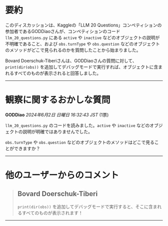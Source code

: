 # 要約 
このディスカッションは、Kaggleの「LLM 20 Questions」コンペティションの参加者であるGODDiaoさんが、コンペティションのコード `llm_20_questions.py` にある `active` や `inactive` などのオブジェクトの説明が不明確であること、および `obs.turnType` や `obs.question` などのオブジェクトのメソッドがどこで見られるのかを質問したことから始まりました。

Bovard Doerschuk-Tiberiさんは、GODDiaoさんの質問に対して、`print(dir(obs))` を追加してデバッグモードで実行すれば、オブジェクトに含まれるすべてのものが表示されると回答しました。 


---
# 観察に関するおかしな質問

**GODDiao** *2024年6月2日 日曜日 16:32:43 JST* (1票)

`llm_20_questions.py` のコードを読みました。`active` や `inactive` などのオブジェクトの説明が明確ではありませんでした。

`obs.turnType` や `obs.question` などのオブジェクトのメソッドはどこで見ることができますか？

---

# 他のユーザーからのコメント

> ## Bovard Doerschuk-Tiberi
> 
> `print(dir(obs))` を追加してデバッグモードで実行すると、そこに含まれるすべてのものが表示されます！
> 
> 
> 
--- 


